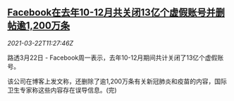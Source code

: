 <!--1616412661000-->
[Facebook在去年10-12月共关闭13亿个虚假账号并删帖逾1,200万条](https://cn.reuters.com/article/facebook-disable-fake-ac-0322-idCNKBS2BE1EF)
------

<div><i>2021-03-22T11:27:46Z</i></div><p>路透3月22日 - Facebook周一表示，去年10-12月期间共计关闭了13亿个虚假账号。</p><p>该公司在博客上发文称，还删除了逾1,200万条有关新冠肺炎和疫苗的内容，国际卫生专家称这些内容存在误导信息。(完)</p>
